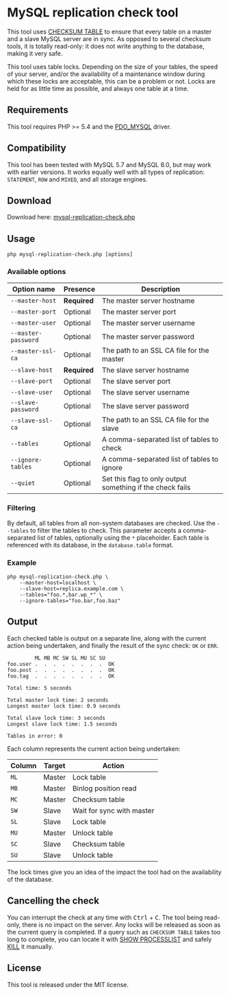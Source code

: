 # MySQL replication check tool

This tool uses [CHECKSUM TABLE](http://dev.mysql.com/doc/en/checksum-table.html) to ensure that every table on a master and a slave MySQL server are in sync.
As opposed to several checksum tools, it is totally read-only: it does not write anything to the database, making it very safe.

This tool uses table locks. Depending on the size of your tables, the speed of your server, and/or the availability of a maintenance window during which these locks are acceptable, this can be a problem or not.
Locks are held for as little time as possible, and always one table at a time.

## Requirements

This tool requires PHP >= 5.4 and the [PDO_MYSQL](http://php.net/manual/en/ref.pdo-mysql.php) driver.

## Compatibility

This tool has been tested with MySQL 5.7 and MySQL 8.0, but may work with earlier versions.
It works equally well with all types of replication: `STATEMENT`, `ROW` and `MIXED`, and all storage engines.

## Download

Download here: [mysql-replication-check.php](https://raw.githubusercontent.com/BenMorel/mysql-replication-check/master/mysql-replication-check.php)

## Usage

    php mysql-replication-check.php [options]

### Available options

| Option name         | Presence     | Description                                               |
| ------------------- | ------------ |-----------------------------------------------------------|
| `--master-host`     | **Required** | The master server hostname                                |
| `--master-port`     | Optional     | The master server port                                    |
| `--master-user`     | Optional     | The master server username                                |
| `--master-password` | Optional     | The master server password                                |
| `--master-ssl-ca`   | Optional     | The path to an SSL CA file for the master                 |
| `--slave-host`      | **Required** | The slave server hostname                                 |
| `--slave-port`      | Optional     | The slave server port                                     |
| `--slave-user`      | Optional     | The slave server username                                 |
| `--slave-password`  | Optional     | The slave server password                                 |
| `--slave-ssl-ca`    | Optional     | The path to an SSL CA file for the slave                  |
| `--tables`          | Optional     | A comma-separated list of tables to check                 |
| `--ignore-tables`   | Optional     | A comma-separated list of tables to ignore                |
| `--quiet`           | Optional     | Set this flag to only output something if the check fails |

### Filtering

By default, all tables from all non-system databases are checked.
Use the `--tables` to filter the tables to check. This parameter accepts a comma-separated list of tables,
optionally using the `*` placeholder. Each table is referenced with its database, in the `database.table` format.

### Example

    php mysql-replication-check.php \
        --master-host=localhost \
        --slave-host=replica.example.com \
        --tables="foo.*,bar.wp_*" \
        --ignore-tables="foo.bar,foo.baz"

## Output

Each checked table is output on a separate line, along with the current action being undertaken,
and finally the result of the sync check: `OK` or `ERR`.

             ML MB MC SW SL MU SC SU
    foo.user .  .  .  .  .  .  .  .  OK
    foo.post .  .  .  .  .  .  .  .  OK
    foo.tag  .  .  .  .  .  .  .  .  OK
    
    Total time: 5 seconds
    
    Total master lock time: 2 seconds
    Longest master lock time: 0.9 seconds
    
    Total slave lock time: 3 seconds
    Longest slave lock time: 1.5 seconds
    
    Tables in error: 0

Each column represents the current action being undertaken:

| Column | Target | Action                    |
| ----   | ------ | ------------------------- |
| `ML`   | Master | Lock table                |
| `MB`   | Master | Binlog position read      |
| `MC`   | Master | Checksum table            |
| `SW`   | Slave  | Wait for sync with master |
| `SL`   | Slave  | Lock table                |
| `MU`   | Master | Unlock table              |
| `SC`   | Slave  | Checksum table            |
| `SU`   | Slave  | Unlock table              |

The lock times give you an idea of the impact the tool had on the availability of the database.

## Cancelling the check

You can interrupt the check at any time with <kbd>Ctrl</kbd> + <kbd>C</kbd>.
The tool being read-only, there is no impact on the server.
Any locks will be released as soon as the current query is completed.
If a query such as `CHECKSUM TABLE` takes too long to complete, you can locate it with [SHOW PROCESSLIST](http://dev.mysql.com/doc/en/show-processlist.html) and safely [KILL](http://dev.mysql.com/doc/en/kill.html) it manually.

## License

This tool is released under the MIT license.
